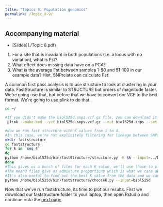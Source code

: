 ```yaml
---
title: "Topics 8: Population genomics"
permalink: /Topic_8-9/
---
```


## Accompanying material
* [Slides](./Topic 8.pdf)

1. For a site that is invariant in both populations (i.e. a locus with no variation), what is Fst?
2. What effect does missing data have on a PCA?
3. What is the average Fst between samples 1-50 and 51-100 in our example data? Hint, SNPrelate can calculate Fst.

A common first pass analysis is to use structure to look at clustering in your data. FastStructure is similar to STRUCTURE but orders of magnitude faster. We're going use that, but before that we have to convert our VCF to the bed format. We're going to use plink to do that.

```bash
cd ~/

#If you didn't make the biol525d.snps.vcf.gz file, you can download it from this github page. 
 plink --make-bed --vcf biol525d.snps.vcf.gz --out biol525d.snps --set-missing-var-ids @:# --double-id --allow-extra-chr

#Now we run fast structure with K values from 1 to 4.
#In this case, we're not explicitely filtering for linkage between SNPs (which you should), although subsetting to 10% of sites helps that somewhat.
mkdir faststructure
cd faststructure
for k in `seq 4`
do
python /home/biol525d/bin/fastStructure/structure.py -K $k --input=../biol525d.snps --output=biol525d
done
#This gives us a bunch of files for each K value, we'll use those to plot.
#The meanQ files give us admixture proportions which is what we care about.
#It's also useful to find out the best K value from the data and we can do that using faststructure
python /home/biol525d/bin/fastStructure/chooseK.py --input=biol525d
```

Now that we've run faststructure, its time to plot our results.
First we download our faststructure folder to your laptop, then open Rstudio
and continue onto the [next page](./plotting_structure.md).

